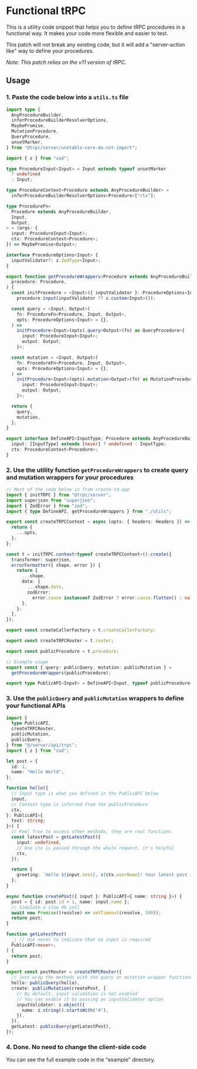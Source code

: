 # Functional tRPC

This is a utility code snippet that helps you to define tRPC procedures in a functional way. It makes your code more flexible and easier to test.

This patch will not break any existing code, but it will add a "server-action like" way to define your procedures.

_Note: This patch relies on the v11 version of tRPC._

## Usage

### 1. Paste the code below into a `utils.ts` file

```typescript
import type {
  AnyProcedureBuilder,
  inferProcedureBuilderResolverOptions,
  MaybePromise,
  MutationProcedure,
  QueryProcedure,
  unsetMarker,
} from "@trpc/server/unstable-core-do-not-import";

import { z } from "zod";

type ProcedureInput<Input> = Input extends typeof unsetMarker
  ? undefined
  : Input;

type ProcedureContext<Procedure extends AnyProcedureBuilder> =
  inferProcedureBuilderResolverOptions<Procedure>["ctx"];

type ProcedureFn<
  Procedure extends AnyProcedureBuilder,
  Input,
  Output,
> = (args: {
  input: ProcedureInput<Input>;
  ctx: ProcedureContext<Procedure>;
}) => MaybePromise<Output>;

interface ProcedureOptions<Input> {
  inputValidator?: z.ZodType<Input>;
}

export function getProcedureWrappers<Procedure extends AnyProcedureBuilder>(
  procedure: Procedure,
) {
  const initProcedure = <Input>({ inputValidator }: ProcedureOptions<Input>) =>
    procedure.input(inputValidator ?? z.custom<Input>());

  const query = <Input, Output>(
    fn: ProcedureFn<Procedure, Input, Output>,
    opts: ProcedureOptions<Input> = {},
  ) =>
    initProcedure<Input>(opts).query<Output>(fn) as QueryProcedure<{
      input: ProcedureInput<Input>;
      output: Output;
    }>;

  const mutation = <Input, Output>(
    fn: ProcedureFn<Procedure, Input, Output>,
    opts: ProcedureOptions<Input> = {},
  ) =>
    initProcedure<Input>(opts).mutation<Output>(fn) as MutationProcedure<{
      input: ProcedureInput<Input>;
      output: Output;
    }>;

  return {
    query,
    mutation,
  };
}

export interface DefineAPI<InputType, Procedure extends AnyProcedureBuilder> {
  input: [InputType] extends [never] ? undefined : InputType;
  ctx: ProcedureContext<Procedure>;
}
```

### 2. Use the utility function `getProcedureWrappers` to create query and mutation wrappers for your procedures

```typescript
// Most of the code below is from create-t3-app
import { initTRPC } from "@trpc/server";
import superjson from "superjson";
import { ZodError } from "zod";
import { type DefineAPI, getProcedureWrappers } from "./utils";

export const createTRPCContext = async (opts: { headers: Headers }) => {
  return {
    ...opts,
  };
};

const t = initTRPC.context<typeof createTRPCContext>().create({
  transformer: superjson,
  errorFormatter({ shape, error }) {
    return {
      ...shape,
      data: {
        ...shape.data,
        zodError:
          error.cause instanceof ZodError ? error.cause.flatten() : null,
      },
    };
  },
});

export const createCallerFactory = t.createCallerFactory;

export const createTRPCRouter = t.router;

export const publicProcedure = t.procedure;

// Example usage
export const { query: publicQuery, mutation: publicMutation } =
  getProcedureWrappers(publicProcedure);

export type PublicAPI<Input> = DefineAPI<Input, typeof publicProcedure>;
```

### 3. Use the `publicQuery` and `publicMutation` wrappers to define your functional APIs

```typescript
import {
  type PublicAPI,
  createTRPCRouter,
  publicMutation,
  publicQuery,
} from "@/server/api/trpc";
import { z } from "zod";

let post = {
  id: 1,
  name: "Hello World",
};

function hello({
  // Input type is what you defined in the PublicAPI below
  input,
  // Context type is inferred from the publicProcedure
  ctx,
}: PublicAPI<{
  text: string;
}>) {
  // Feel free to access other methods, they are real functions
  const latestPost = getLatestPost({
    input: undefined,
    // One ctx is passed through the whole request, it's helpful
    ctx,
  });

  return {
    greeting: `Hello ${input.text}, ${ctx.userName}! Your latest post is ${latestPost.name}`,
  };
}

async function createPost({ input }: PublicAPI<{ name: string }>) {
  post = { id: post.id + 1, name: input.name };
  // Simulate a slow db call
  await new Promise((resolve) => setTimeout(resolve, 500));
  return post;
}

function getLatestPost(
  _: // Use never to indicate that no input is required
  PublicAPI<never>,
) {
  return post;
}

export const postRouter = createTRPCRouter({
  // Just wrap the methods with the query or mutation wrapper functions, you've got a procedure now
  hello: publicQuery(hello),
  create: publicMutation(createPost, {
    // By default, input validation is not enabled
    // You can enable it by passing an inputValidator option
    inputValidator: z.object({
      name: z.string().startsWith("A"),
    }),
  }),
  getLatest: publicQuery(getLatestPost),
});
```

### 4. Done. No need to change the client-side code

You can see the full example code in the "example" directory.
